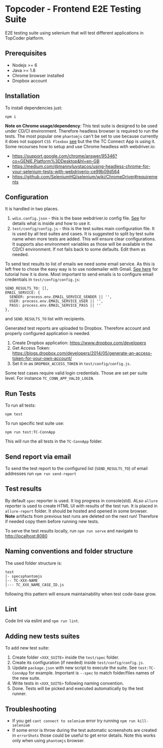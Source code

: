 # Topcoder - Frontend E2E Testing Suite
E2E testing suite using selenium that will test different applications in TopCoder platform.

## Prerequisites
- Nodejs >= 6
- Java >= 1.8
- Chrome browser installed
- Dropbox account

## Installation
To install dependencies just:
```
npm i
```
**Note on Chrome usage/dependency**: This test suite is designed to be used under CD/CI environment. Therefore headless browser is required to run the tests. The most popular one `phantomjs` can't be set to use because currently it does not support `CSS Flexbox` [see](https://github.com/ariya/phantomjs/issues?utf8=%E2%9C%93&q=is%3Aissue+is%3Aopen+flexbox) but the the TC Connect App is using it. Some recourses how to setup and use Chrome headless with webdriver.io:
- https://support.google.com/chrome/answer/95346?co=GENIE.Platform%3DDesktop&hl=en-GB
- https://medium.com/@mannyluvstacos/using-headless-chrome-for-your-selenium-tests-with-webdriverio-ce99b09d564
- https://github.com/SeleniumHQ/selenium/wiki/ChromeDriver#requirements

## Configuration
It is handled in two places.
1. `wdio.config.json` - this is the base webdriver.io config file. [See](http://webdriver.io/guide/getstarted/configuration.html) for details what is inside and how to use it.
2. `test/config/config.js` - this is the test suites main configuration file. It is used by all test suites and cases. It is suggested to split by test suite name when more tests are added. This will ensure clear configurations. It supports also environment variables as those will be available in the CD/CI environment. If not fails back to some defaults. Edit them as needed.

To send test results to list of emails we need some email service. As this is left free to chose the easy way is to use nodemailer with Gmail. [See here](https://medium.com/@manojsinghnegi/sending-an-email-using-nodemailer-gmail-7cfa0712a799) for tutorial how it is done. Most important to send emails is to configure email credentials in `test/config/config.js`:
```
SEND_RESULTS_TO: [],
EMAIL_SERVICE: {
  SENDER: process.env.EMAIL_SERVICE_SENDER || '',
  USER: process.env.EMAIL_SERVICE_USER || '',
  PASS: process.env.EMAIL_SERVICE_PASS || ''
},
```
and `SEND_RESULTS_TO` list with recipients.

Generated test reports are uploaded to Dropbox. Therefore account and properly configured application is needed.
1. Create Dropbox application: https://www.dropbox.com/developers
2. Get Access Token: https://blogs.dropbox.com/developers/2014/05/generate-an-access-token-for-your-own-account/
3. Set it in as `DROPBOX_ACCESS_TOKEN` in `test/config/config.js`.

Some test cases require valid login credentials. Those are set per suite level. For instance `TC_CONN_APP_VALID_LOGIN`.

## Run Tests
To run all tests:
```
npm test
```
To run specific test suite use:
```
npm run test:TC-ConnApp
```
This will run the all tests in the `TC-ConnApp` folder.

## Send report via email

To send the test report to the configured list (`SEND_RESULTS_TO`) of email addresses run `npm run send-report`

## Test results
By default `spec` reporter is used. It log progress in console(std). ALso `allure` reporter is used to create HTML UI with results of the test run. It is placed in `allure-report` folder. It should  be hosted and opened in some browser. **Note** artifacts from previous test runs are deleted on the next run! Therefore if needed copy them before running new tests.

To serve the test results locally, run `npm run serve` and navigate to [http://localhost:8080](http://localhost:8080)

## Naming conventions and folder structure
The used folder structure is:
```
test
|- specsphantomjs
|-- TC-XXX-NAME
|--- TC_XXX_NAME_CASE_ID.js
```
following this pattern will ensure maintainability when test code-base grow.

## Lint
Code lint via eslint and `npm run lint`.

## Adding new tests suites
To add new test suite:
1. Create folder `<XXX_SUITE>` inside the `test/spec` folder.
2. Create its configuration (if needed) inside `test/config/config.js`.
3. Update `package.json` with new script to execute the suite. See `test:TC-ConnApp` for example. Important is `--spec` to match folder/files names of the new suite.
4. Write tests in `<XXX_SUITE>` following naming convention.
5. Done. Tests will be picked and executed automatically by the test runner.

## Troubleshooting
- If you get `cant connect to selenium` error try running `npm run kill-selenium`
- If some error is throw during the test automatic screenshots are created in `errorShots` those could be useful to get error details. Note this works only when using `phantomjs` browser.
